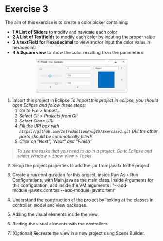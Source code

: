# Exercise 3

The aim of this exercise is to create a color picker containing:

  - **1 A List of Sliders** to modify and navigate each color
  - **2 A List of Textfields** to modify each color by inputing the proper value
  - **3 A textField for Hexadecimal** to view and/or input the color value in hexadecimal
  - **4 A Square view** to show the color resulting from the parameters

<p align="center"><img src="/img/colorPicker.png" width="300"></p>


1. Import this project in Eclipse *To import this project in eclipse, you should open Eclipse and follow these steps:*
   1. *Go to File \> Import...*
   2. *Select Git \> Projects from Git*
   3. *Select Clone URI*
   4. *Fill the URI box with `https://github.com/IntroductionProgIS/Exercise1.git` (All the other parts should be automatically filled)*
   5. *Click on "Next", "Next" and "Finish"*

> *To see the tasks that you need to do in a project: Go to Eclipse and select Window \> Show View \> Tasks*

2. Setup the project properties to add the .jar from javafx to the project

3. Create a run configuration for this project, inside Run As \> Run Configurations, with Main.java as the main class. Inside Arguments for this configuration, add inside the VM arguments : "--add-module=javafx.controls --add-module=javafx.fxml"

4. Understand the construction of the project by looking at the classes in controller, model and view packages.

5. Adding the visual elements inside the view.

6. Binding the visual elements with the controllers.

7. (Optional) Recreate the view in a new project using Scene Builder.
 

